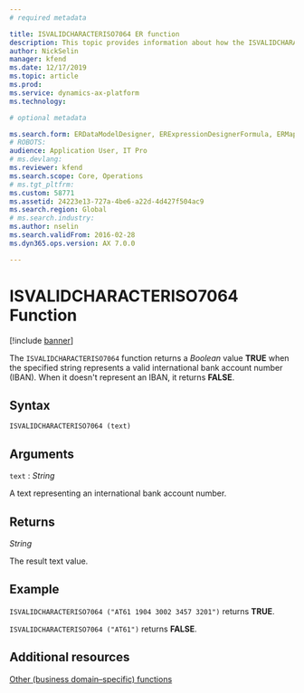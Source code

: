 ```yaml
---
# required metadata

title: ISVALIDCHARACTERISO7064 ER function
description: This topic provides information about how the ISVALIDCHARACTERISO7064 ER function is used.
author: NickSelin
manager: kfend
ms.date: 12/17/2019
ms.topic: article
ms.prod: 
ms.service: dynamics-ax-platform
ms.technology: 

# optional metadata

ms.search.form: ERDataModelDesigner, ERExpressionDesignerFormula, ERMappedFormatDesigner, ERModelMappingDesigner
# ROBOTS: 
audience: Application User, IT Pro
# ms.devlang: 
ms.reviewer: kfend
ms.search.scope: Core, Operations
# ms.tgt_pltfrm: 
ms.custom: 58771
ms.assetid: 24223e13-727a-4be6-a22d-4d427f504ac9
ms.search.region: Global
# ms.search.industry: 
ms.author: nselin
ms.search.validFrom: 2016-02-28
ms.dyn365.ops.version: AX 7.0.0

---
```


# <a name="ISVALIDCHARACTERISO7064">ISVALIDCHARACTERISO7064 Function</a>

[!include [banner](../includes/banner.md)]

The `ISVALIDCHARACTERISO7064` function returns a *Boolean* value **TRUE** when the specified string represents a valid international bank account number (IBAN). When it doesn't represent an IBAN, it returns **FALSE**.

## Syntax

```
ISVALIDCHARACTERISO7064 (text)
```

## Arguments

`text` : *String*

A text representing an international bank account number.

## Returns

*String*

The result text value.

## Example

`ISVALIDCHARACTERISO7064 ("AT61 1904 3002 3457 3201")` returns **TRUE**. 

`ISVALIDCHARACTERISO7064 ("AT61")` returns **FALSE**.

## Additional resources

[Other (business domain–specific) functions](er-functions-category-other.md)
